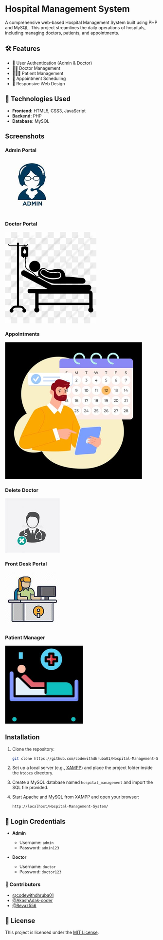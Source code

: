 # Hospital Management System

A comprehensive web-based Hospital Management System built using PHP and MySQL. This project streamlines the daily operations of hospitals, including managing doctors, patients, and appointments.

## 🛠️ Features

- 🔐 User Authentication (Admin & Doctor)
- 👨‍⚕️ Doctor Management
- 🧑‍🤝‍🧑 Patient Management
- 📅 Appointment Scheduling
- 📱 Responsive Web Design

## 🚀 Technologies Used

- **Frontend:** HTML5, CSS3, JavaScript  
- **Backend:** PHP  
- **Database:** MySQL

##  Screenshots

### Admin Portal
![Admin Portal](admin-portal.jpg)

### Doctor Portal
![Doctor Portal](doctor-pa.jpg)

### Appointments
![Appointments](appointments.jpg)

### Delete Doctor
![Delete Doctor](delete-doctor.jpg)

### Front Desk Portal
![Front Desk](front-desk-portal.jpg)

### Patient Manager
![Patient Manager](patient-manger.jpg)

## Installation

1. Clone the repository:
   ```bash
   git clone https://github.com/codewithdhruba01/Hospital-Management-System.git
   ```

2. Set up a local server (e.g., [XAMPP](https://www.apachefriends.org/index.html)) and place the project folder inside the `htdocs` directory.

3. Create a MySQL database named `hospital_management` and import the SQL file provided.

4. Start Apache and MySQL from XAMPP and open your browser:
   ```
   http://localhost/Hospital-Management-System/
   ```

## 🔑 Login Credentials

- **Admin**
  - Username: `admin`
  - Password: `admin123`

- **Doctor**
  - Username: `doctor`
  - Password: `doctor123`

### 👥 Contributors

- [@codewithdhruba01](https://github.com/codewithdhruba01)
- [@AkashAdak-coder ](https://github.com/AkashAdak-coder)  
- [@Reyaz556](https://github.com/Reyaz556)

## 📄 License

This project is licensed under the [MIT License](LICENSE).
